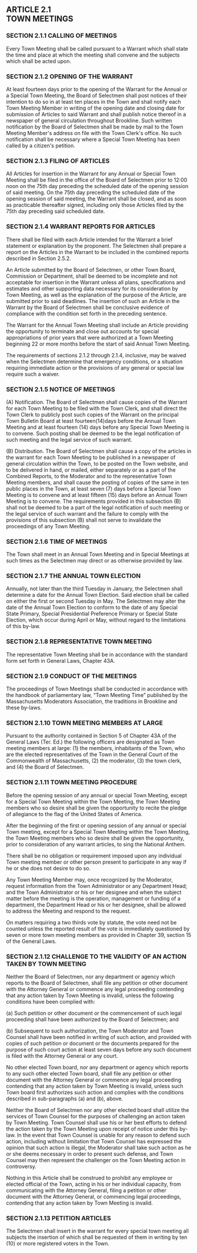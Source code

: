 ## ARTICLE 2.1<br/>TOWN MEETINGS

### SECTION 2.1.1 CALLING OF MEETINGS

Every Town Meeting shall be called pursuant to a Warrant which shall
state the time and place at which the meeting shall convene and the
subjects which shall be acted upon.

### SECTION 2.1.2 OPENING OF THE WARRANT

At least fourteen days prior to the opening of the Warrant for the
Annual or a Special Town Meeting, the Board of Selectmen shall post
notices of their intention to do so in at least ten places in the Town
and shall notify each Town Meeting Member in writing of the opening date
and closing date for submission of Articles to said Warrant and shall
publish notice thereof in a newspaper of general circulation throughout
Brookline. Such written notification by the Board of Selectmen shall be
made by mail to the Town Meeting Member's address on file with the Town
Clerk's office. No such notification shall be necessary where a Special
Town Meeting has been called by a citizen's petition.

### SECTION 2.1.3 FILING OF ARTICLES

All Articles for insertion in the Warrant for any Annual or Special Town
Meeting shall be filed in the office of the Board of Selectmen prior to
12:00 noon on the 75th day preceding the scheduled date of the opening
session of said meeting. On the 75th day preceding the scheduled date of
the opening session of said meeting, the Warrant shall be closed, and as
soon as practicable thereafter signed, including only those Articles
filed by the 75th day preceding said scheduled date.

### SECTION 2.1.4 WARRANT REPORTS FOR ARTICLES

There shall be filed with each Article intended for the Warrant a brief
statement or explanation by the proponent. The Selectmen shall prepare a
report on the Articles in the Warrant to be included in the combined
reports described in Section 2.5.2.

An Article submitted by the Board of Selectmen, or other Town Board,
Commission or Department, shall be deemed to be incomplete and not
acceptable for insertion in the Warrant unless all plans, specifications
and estimates and other supporting data necessary for its consideration
by Town Meeting, as well as the explanation of the purpose of the
Article, are submitted prior to said deadlines. The insertion of such an
Article in the Warrant by the Board of Selectmen shall be conclusive
evidence of compliance with the condition set forth in the preceding
sentence.

The Warrant for the Annual Town Meeting shall include an Article
providing the opportunity to terminate and close out accounts for
special appropriations of prior years that were authorized at a Town
Meeting beginning 22 or more months before the start of said Annual Town
Meeting.

The requirements of sections 2.1.2 through 2.1.4, inclusive, may be
waived when the Selectmen determine that emergency conditions, or a
situation requiring immediate action or the provisions of any general or
special law require such a waiver.

### SECTION 2.1.5 NOTICE OF MEETINGS

(A) Notification. The Board of Selectmen shall cause copies of the
    Warrant for each Town Meeting to be filed with the Town Clerk, and
    shall direct the Town Clerk to publicly post such copies of the
    Warrant on the principal Town Bulletin Board at least
    fourteen(14)days before the Annual Town Meeting and at least
    fourteen (14) days before any Special Town Meeting is to convene.
    Such posting shall be deemed to be the legal notification of such
    meeting and the legal service of such warrant.

(B) Distribution. The Board of Selectmen shall cause a copy of the
    articles in the warrant for each Town Meeting to be published in a
    newspaper of general circulation within the Town, to be posted on
    the Town website, and to be delivered in hand, or mailed, either
    separately or as a part of the Combined Reports, to the Moderator
    and to the representative Town Meeting members, and shall cause the
    posting of copies of the same in ten public places in the Town, at
    least seven (7) days before a Special Town Meeting
    is to convene and at least fifteen (15) days before an Annual Town
    Meeting is to convene. The requirements provided in this subsection
    (B) shall not be deemed to be a part of the legal notification of
    such meeting or the legal service of such warrant and the failure to
    comply with the provisions of this subsection (B) shall not serve to
    invalidate the proceedings of any Town Meeting.

### SECTION 2.1.6 TIME OF MEETINGS

The Town shall meet in an Annual Town Meeting and in Special Meetings at
such times as the Selectmen may direct or as otherwise provided by law.

### SECTION 2.1.7 THE ANNUAL TOWN ELECTION

Annually, not later than the third Tuesday in January, the Selectmen
shall determine a date for the Annual Town Election. Said election shall
be called on either the first or second Tuesday in May. The Selectmen
may alter the date of the Annual Town Election to conform to the date of
any Special State Primary, Special Presidential Preference Primary or
Special State Election, which occur during April or May, without regard
to the limitations of this by-law.

### SECTION 2.1.8 REPRESENTATIVE TOWN MEETING

The representative Town Meeting shall be in accordance with the standard
form set forth in General Laws, Chapter 43A.

### SECTION 2.1.9 CONDUCT OF THE MEETINGS

The proceedings of Town Meetings shall be conducted in accordance with
the handbook of parliamentary law, “Town Meeting Time” published by the
Massachusetts Moderators Association, the traditions in Brookline and
these by-laws.

### SECTION 2.1.10 TOWN MEETING MEMBERS AT LARGE

Pursuant to the authority contained in Section 5 of Chapter 43A of the
General Laws (Ter. Ed.) the following officers are designated as Town
meeting members at large: (1) the members, inhabitants of the Town, who
are the elected representatives of the Town in the General Court of the
Commonwealth of Massachusetts, (2) the moderator, (3) the town clerk,
and (4) the Board of Selectmen.

### SECTION 2.1.11 TOWN MEETING PROCEDURE

Before the opening session of any annual or special Town Meeting, except
for a Special Town Meeting within the Town Meeting, the Town Meeting
members who so desire shall be given the opportunity to recite the
pledge of allegiance to the flag of the United States of America.

After the beginning of the first or opening session of any annual or
special Town meeting, except for a Special Town Meeting within the Town
Meeting, the Town Meeting members who so desire shall be given the
opportunity, prior to consideration of any warrant articles, to sing the
National Anthem.

There shall be no obligation or requirement imposed upon any individual
Town meeting member or other person present to participate in any way if
he or she does not desire to do so.

Any Town Meeting Member may, once recognized by the Moderator, request
information from the Town Administrator or any Department Head; and the
Town Administrator or his or her designee and when the subject matter
before the meeting is the operation, management or funding of a
department, the Department Head or his or her designee, shall be allowed
to address the Meeting and respond to the request.

On matters requiring a two thirds vote by statute, the vote need not be
counted unless the reported result of the vote is immediately questioned
by seven or more town meeting members as provided in Chapter 39, section
15 of the General Laws.

### SECTION 2.1.12 CHALLENGE TO THE VALIDITY OF AN ACTION TAKEN BY TOWN MEETING

Neither the Board of Selectmen, nor any department or agency which
reports to the Board of Selectmen, shall file any petition or other
document with the Attorney General or commence any legal proceeding
contending that any action taken by Town Meeting is invalid, unless the
following conditions have been complied with:

(a) Such petition or other document or the commencement of such legal
    proceeding shall have been authorized by the Board of Selectmen; and

(b) Subsequent to such authorization, the Town Moderator and Town
    Counsel shall have been notified in writing of such action, and
    provided with copies of such petition or document or the documents
    prepared for the purpose of such court action at least seven days
    before any such document is filed with the Attorney General or any
    court.

No other elected Town board, nor any department or agency which reports
to any such other elected Town board, shall file any petition or other
document with the Attorney General or commence any legal proceeding
contending that any action taken by Town Meeting is invalid, unless such
Town board first authorizes such action and complies with the conditions
described in sub-paragraphs (a) and (b), above.

Neither the Board of Selectmen nor any other elected board shall utilize
the services of Town Counsel for the purposes of challenging an action
taken by Town Meeting. Town Counsel shall use his or her best efforts to
defend the action taken by the Town Meeting upon receipt of notice under
this by-law. In the event that Town Counsel is unable for any reason to
defend such action, including without limitation that Town Counsel has
expressed the opinion that such action is illegal, the Moderator shall
take such action as he or she deems necessary in order to present such
defense, and Town Counsel may then represent the challenger on the Town
Meeting action in controversy.

Nothing in this Article shall be construed to prohibit any employee or
elected official of the Town, acting in his or her individual capacity,
from communicating with the Attorney General, filing a petition or other
document with the Attorney General, or commencing legal proceedings,
contending that any action taken by Town Meeting is invalid.

### SECTION 2.1.13 PETITION ARTICLES

The Selectmen shall insert in the warrant for every special town meeting
all subjects the insertion of which shall be requested of them in
writing by ten (10) or more registered voters in the Town.

